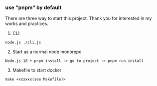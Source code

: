 ### use "pnpm" by default

There are three way to start this project. Thank you for interested in my works and practices.

1. CLI

```
node.js ./cli.js
```

2. Start as a normal node monorepo

```
Node.js 18 + pnpm install -> go to project -> pnpm run install
```

3. Makefile to start docker

```
make <xxxxxx(see Makefile)>
```
